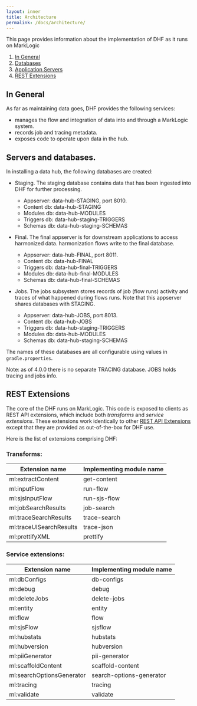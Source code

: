 ```yaml
---
layout: inner
title: Architecture
permalink: /docs/architecture/
---
```


This page provides information about the implementation of DHF as it runs on MarkLogic

1. [In General](#in-general)
1. [Databases](#databases)
1. [Application Servers](#appservers)
1. [REST Extensions](#rest-extensions)

## In General

As far as maintaining data goes, DHF provides the following services:

* manages the flow and integration of data into and through a MarkLogic system.
* records job and tracing metadata.
* exposes code to operate upon data in the hub.

## Servers and databases.

In installing a data hub, the following databases are created:

* Staging.  The staging database contains data that has been ingested into DHF for further processing.
  * Appserver:   data-hub-STAGING, port 8010.
  * Content db:  data-hub-STAGING
  * Modules db:  data-hub-MODULES
  * Triggers db: data-hub-staging-TRIGGERS
  * Schemas db:  data-hub-staging-SCHEMAS

* Final.  The final appserver is for downstream applications to access harmonized data.  harmonization flows write to the final database.

  * Appserver:   data-hub-FINAL, port 8011.
  * Content db:  data-hub-FINAL
  * Triggers db: data-hub-final-TRIGGERS
  * Modules db:  data-hub-final-MODULES
  * Schemas db:  data-hub-final-SCHEMAS

* Jobs.  The jobs subsystem stores records of job  (flow runs) activity and traces of what happened during flows runs.  Note that this appserver shares databases with STAGING.
  * Appserver:   data-hub-JOBS, port 8013.
  * Content db:  data-hub-JOBS
  * Triggers db: data-hub-staging-TRIGGERS
  * Modules db:  data-hub-MODULES
  * Schemas db:  data-hub-staging-SCHEMAS

The names of these databases are all configurable using values in `gradle.properties`.

Note: as of 4.0.0 there is no separate TRACING database.  JOBS holds tracing and jobs info.

## REST Extensions

The core of the DHF runs on MarkLogic.  This code is exposed to clients as REST API
extensions, which include both *transforms* and *service extensions*.  These extensions
work identically to other [REST API Extensions](https://docs.marklogic.com/guide/rest-dev/extensions) except that they are provided as out-of-the-box for DHF use.

Here is the list of extensions comprising DHF:

### Transforms:


| Extension name            | Implementing module name |
| --------------------------|--------------------------|
| ml:extractContent         | get-content |
| ml:inputFlow              | run-flow |
| ml:sjsInputFlow           | run-sjs-flow |
| ml:jobSearchResults       | job-search |
| ml:traceSearchResults     | trace-search |
| ml:traceUISearchResults   | trace-json |
| ml:prettifyXML            | prettify |


### Service extensions:


| Extension name            | Implementing module name |
|---------------------------|--------------------------|
| ml:dbConfigs              | db-configs |
| ml:debug                  | debug |
| ml:deleteJobs             | delete-jobs |
| ml:entity                 | entity |
| ml:flow                   | flow |
| ml:sjsFlow                | sjsflow |
| ml:hubstats               | hubstats |
| ml:hubversion             | hubversion |
| ml:piiGenerator           | pii-generator |
| ml:scaffoldContent        | scaffold-content |
| ml:searchOptionsGenerator | search-options-generator |
| ml:tracing                | tracing |
| ml:validate               | validate |
